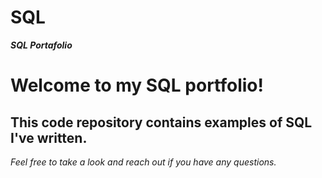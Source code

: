 # SQL
***SQL Portafolio***

# Welcome to my SQL portfolio! 

## This code repository contains examples of SQL I've written.

 *Feel free to take a look and reach out if you have any questions.*
